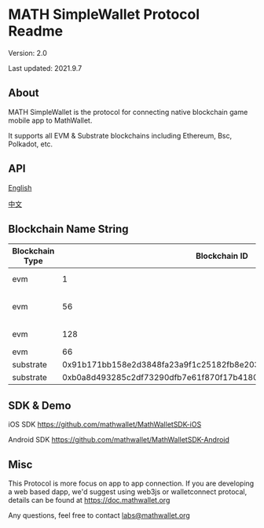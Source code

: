 # MATH SimpleWallet Protocol Readme

Version: 2.0

Last updated: 2021.9.7

## About

MATH SimpleWallet is the protocol for connecting native blockchain game mobile app to MathWallet.

It supports all EVM & Substrate blockchains including Ethereum, Bsc, Polkadot, etc.

## API

[English](https://github.com/mathwallet/SimpleWallet/blob/v2/README_en.md)

[中文](https://github.com/mathwallet/SimpleWallet/blob/v2/README_cn.md)

## Blockchain Name String

| Blockchain Type | Blockchain ID | Description |
| --- | --- | --- |
| evm | 1 | Ethereum Blockchain |
| evm | 56 | Binance Smart Chain |
| evm | 128 | Huobi ECO Chain |
| evm | 66 | OKExChain |
| substrate | 0x91b171bb158e2d3848fa23a9f1c25182fb8e20313b2c1eb49219da7a70ce90c3 | Polkadot |
| substrate | 0xb0a8d493285c2df73290dfb7e61f870f17b41801197a149ca93654499ea3dafe | Kusama |

## SDK & Demo

iOS SDK
https://github.com/mathwallet/MathWalletSDK-iOS

Android SDK
https://github.com/mathwallet/MathWalletSDK-Android

## Misc

This Protocol is more focus on app to app connection. If you are developing a web based dapp, we'd suggest using web3js or walletconnect protocal, details can be found at https://doc.mathwallet.org

Any questions, feel free to contact labs@mathwallet.org
